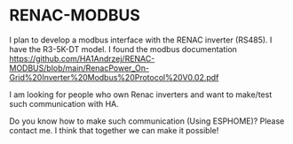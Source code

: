 # RENAC-MODBUS

I plan to develop a modbus interface with the RENAC inverter (RS485). I have the R3-5K-DT model. I found the modbus documentation  https://github.com/HA1Andrzej/RENAC-MODBUS/blob/main/RenacPower_On-Grid%20Inverter%20Modbus%20Protocol%20V0.02.pdf

I am looking for people who own Renac inverters and want to make/test such communication with HA.

Do you know how to make such communication (Using ESPHOME)? Please contact me. I think that together we can make it possible! 
